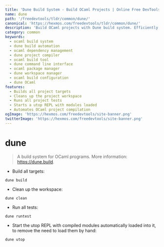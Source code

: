 ```yaml
---
title: 'Dune Build System - Build OCaml Projects | Online Free DevTools by Hexmos'
name: dune
path: '/freedevtools/tldr/common/dune/'
canonical: 'https://hexmos.com/freedevtools/tldr/common/dune/'
description: 'Build OCaml projects with Dune build system. Efficiently manage dependencies and automate compilation. Free online tool, no registration required.'
category: common
keywords:
  - ocaml build system
  - dune build automation
  - ocaml dependency management
  - dune project compiler
  - ocaml build tool
  - dune command line interface
  - ocaml package manager
  - dune workspace manager
  - ocaml build configuration
  - dune OCaml
features:
  - Builds all project targets
  - Cleans up the project workspace
  - Runs all project tests
  - Starts a utop REPL with modules loaded
  - Automates OCaml project compilation
ogImage: 'https://hexmos.com/freedevtools/site-banner.png'
twitterImage: 'https://hexmos.com/freedevtools/site-banner.png'
---
```


# dune

> A build system for OCaml programs.
> More information: <https://dune.build>.

- Build all targets:

`dune build`

- Clean up the workspace:

`dune clean`

- Run all tests:

`dune runtest`

- Start the utop REPL with compiled modules automatically loaded into it, to remove the need to load them by hand:

`dune utop`
